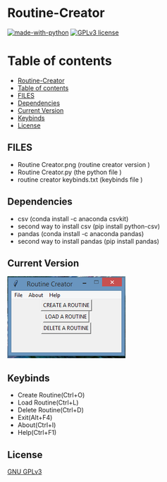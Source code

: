 # Routine-Creator

[![made-with-python](https://img.shields.io/badge/Made%20with-Python-1f425f.svg)](https://www.python.org/) [![GPLv3 license](https://img.shields.io/badge/License-GPLv3-blue.svg)](http://perso.crans.org/besson/LICENSE.html)

# Table of contents

<!--ts-->
  * [Routine-Creator](#Routine-Creator)
  * [Table of contents](#Table_of_contents)
  * [FILES](#FILES)
  * [Dependencies](#Dependencies)
  * [Current Version](#Current_Version)
  * [Keybinds](#Keybinds)
  * [License](#License)
<!--ts-->

## FILES 
<ul> 
 <li> Routine Creator.png (routine creator version ) </li>
 <li> Routine Creator.py (the python file ) </li>
 <li> routine creator keybinds.txt (keybinds file ) </li>
</ul>

## Dependencies

 <ul>
  <li> csv (conda install -c anaconda csvkit) </li>
  <li> second way to install csv (pip install python-csv) </li>
  <li> pandas (conda install -c anaconda pandas) </li>
  <li> second way to install pandas (pip install pandas) </li>
</ul>

## Current Version

<p><img src ="Routine Creator.png" title = "Routine Creator Version"/> </p>


## Keybinds 

 <ul>
  <li>Create Routine(Ctrl+O) </li>
  <li>Load Routine(Ctrl+L) </li>
  <li>Delete Routine(Ctrl+D) </li>
  <li>Exit(Alt+F4) </li>
  <li>About(Ctrl+I) </li>
  <li>Help(Ctrl+F1) </li>
</ul>


## License
[GNU GPLv3](https://choosealicense.com/licenses/gpl-3.0/)
